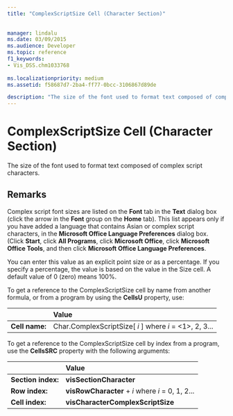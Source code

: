 ```yaml
---
title: "ComplexScriptSize Cell (Character Section)"
 
 
manager: lindalu
ms.date: 03/09/2015
ms.audience: Developer
ms.topic: reference
f1_keywords:
- Vis_DSS.chm1033768
 
ms.localizationpriority: medium
ms.assetid: f58687d7-2ba4-ff77-0bcc-3106867d89de

description: "The size of the font used to format text composed of complex script characters."
---
```


# ComplexScriptSize Cell (Character Section)

The size of the font used to format text composed of complex script characters. 
  
## Remarks

Complex script font sizes are listed on the **Font** tab in the **Text** dialog box (click the arrow in the **Font** group on the **Home** tab). This list appears only if you have added a language that contains Asian or complex script characters, in the **Microsoft Office Language Preferences** dialog box. (Click **Start**, click **All Programs**, click **Microsoft Office**, click **Microsoft Office Tools**, and then click **Microsoft Office Language Preferences**.
  
You can enter this value as an explicit point size or as a percentage. If you specify a percentage, the value is based on the value in the Size cell. A default value of 0 (zero) means 100%. 
  
To get a reference to the ComplexScriptSize cell by name from another formula, or from a program by using the **CellsU** property, use: 
  
||Value |
|:-----|:-----|
|**Cell name:**  <br/> |Char.ComplexScriptSize[ *i*  ]           where  *i*  = <1>, 2, 3... |
   
To get a reference to the ComplexScriptSize cell by index from a program, use the **CellsSRC** property with the following arguments: 
  
||Value |
|:-----|:-----|
|**Section index:**  <br/> |**visSectionCharacter** <br/> |
|**Row index:**  <br/> |**visRowCharacter** +  *i*           where  *i*  = 0, 1, 2... |
|**Cell index:**  <br/> |**visCharacterComplexScriptSize** <br/> |
   

